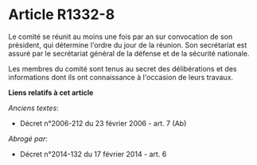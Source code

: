 # Article R1332-8

Le comité se réunit au moins une fois par an sur convocation de son président, qui détermine l'ordre du jour de la réunion.
Son secrétariat est assuré par le     secrétariat général de la défense et de la sécurité nationale. 

Les membres du comité sont tenus au secret des délibérations et des informations dont ils ont connaissance à l'occasion de
leurs travaux.

**Liens relatifs à cet article**

_Anciens textes_:

  - Décret n°2006-212 du 23 février 2006 - art. 7 (Ab)

_Abrogé par_:

  - Décret n°2014-132 du 17 février 2014 - art. 6
